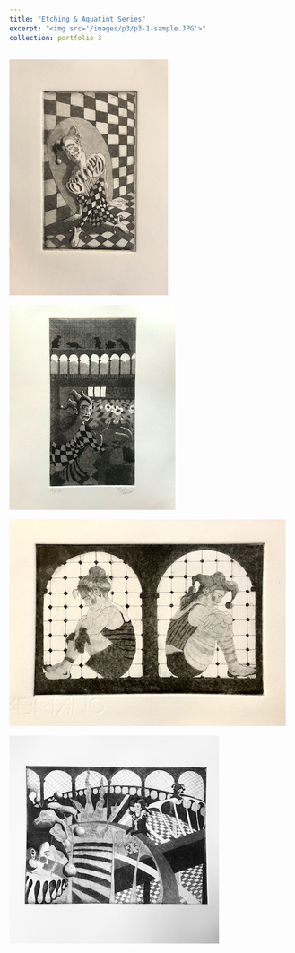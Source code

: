 ```yaml
---
title: "Etching & Aquatint Series"
excerpt: "<img src='/images/p3/p3-1-sample.JPG'>"
collection: portfolio 3
---
```



[ ![](/images/p3/p3-1-sample.JPG) ](/images/p3/p3-1.JPG)

[ ![](/images/p3/p3-2-sample.JPG) ](/images/p3/p3-2.JPG)

[ ![](/images/p3/p3-3-sample.JPG) ](/images/p3/p3-3.JPG)

[ ![](/images/p3/p3-4-sample.JPG) ](/images/p3/p3-4.JPG)
